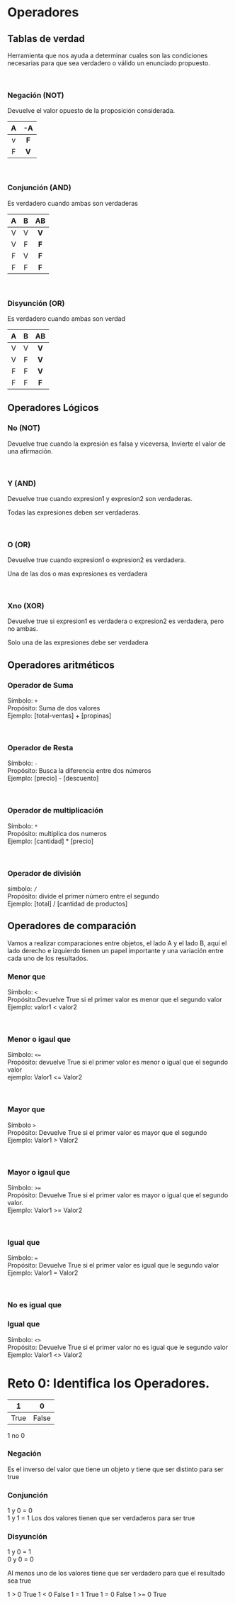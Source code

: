 # Operadores

## Tablas de verdad

Herramienta que nos ayuda a determinar cuales son las condiciones necesarias para que sea verdadero o válido un enunciado propuesto.

<br>

### Negación (NOT)

Devuelve el valor opuesto de la proposición considerada.

A | -A
:---: | :---:
v | **F**
F | **V**

<br>

### Conjunción (AND)
 
Es verdadero cuando ambas son verdaderas 

A | B | AB
:---: | :---: | :---:
V | V | **V**
V | F | **F**
F | V | **F**
F | F | **F**

<br>

### Disyunción (OR)

Es verdadero cuando ambas son verdad

A | B | AB
:---: | :---: | :---:
V | V | **V**
V | F | **V**
F | F | **V**
F | F | **F**

## Operadores Lógicos

### No (NOT)

Devuelve true cuando la expresión es falsa y viceversa, Invierte el valor de una afirmación.

<br>

### Y (AND)

Devuelve true cuando expresion1 y expresion2 son verdaderas.

Todas las expresiones deben ser verdaderas.

<br>

### O (OR)

Devuelve true cuando expresion1 o expresion2 es verdadera.

Una de las dos o mas expresiones es verdadera

<br>

### Xno (XOR)

Devuelve true si expresion1 es verdadera o expresion2 es verdadera, pero no ambas.

Solo una de las expresiones debe ser verdadera

## Operadores aritméticos

### Operador de Suma

Símbolo: `+`  
Propósito: Suma de dos valores  
Ejemplo: [total-ventas] + [propinas]  

<br>

### Operador de Resta

Símbolo: `-`  
Propósito: Busca la diferencia entre dos números  
Ejemplo: [precio] - [descuento]  

<br>

### Operador de multiplicación

Símbolo: `*`  
Propósito: multiplica dos numeros  
Ejemplo: [cantidad] * [precio]  

<br>

### Operador de división

simbolo: `/`  
Propósito: divide el primer número entre el segundo  
Ejemplo: [total] / [cantidad de productos]

## Operadores de comparación

Vamos a realizar comparaciones entre objetos, el lado A y el lado B, aquí el lado derecho e izquierdo tienen un papel importante y una variación entre cada uno de los resultados.

### Menor que

Símbolo: `<`  
Propósito:Devuelve True si el primer valor es menor que el segundo valor  
Ejemplo: valor1 < valor2

<br>

### Menor o igaul que

Símbolo: `<=`  
Propósito: devuelve True si el primer valor es menor o igual que el segundo valor  
ejemplo: Valor1 <= Valor2  

<br>

### Mayor que

Símbolo `>`  
Propósito: Devuelve True si el primer valor es mayor que el segundo  
Ejemplo: Valor1 > Valor2  

<br>

### Mayor o igaul que

Símbolo: `>=`  
Propósito: Devuelve True si el primer valor es mayor o igual que el segundo valor.  
Ejemplo: Valor1 >= Valor2  

<br>

### Igual que 

Símbolo: `=`  
Propósito: Devuelve True si el primer valor es igual que le segundo valor  
Ejemplo: Valor1 = Valor2  

<br>

### No es igual que

### Igual que 

Símbolo: `<>`  
Propósito: Devuelve True si el primer valor no es igual que le segundo valor  
Ejemplo: Valor1 <> Valor2


# Reto 0: Identifica los Operadores.

1 | 0
:---: | :---:
True | False

1 no 0

### Negación
Es el inverso del valor que tiene un objeto y tiene que ser distinto para ser true

### Conjunción
1 y 0 = 0  
1 y 1 = 1
Los dos valores tienen que ser verdaderos para ser true

### Disyunción
1 y 0 = 1   
0 y 0 = 0

Al menos uno de los valores tiene que ser verdadero para que el resultado sea true


1 > 0 True
1 < 0 False
1 = 1 True
1 = 0 False
1 >= 0 True
